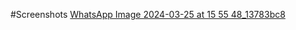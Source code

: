 #Screenshots
[WhatsApp Image 2024-03-25 at 15 55 48_13783bc8](https://github.com/Shreetipandeygithub/JustEat/assets/99243601/4a4a8cb6-f060-45c8-b9f6-3691cfc4966a)
